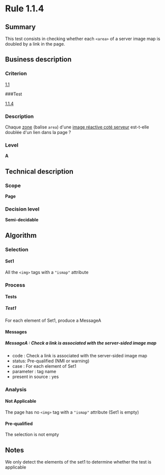 # Rule 1.1.4

## Summary

This test consists in checking whether each `<area>` of a server image map is doubled by a link in the page.

## Business description

### Criterion

[1.1](http://references.modernisation.gouv.fr/referentiel-technique-0#crit-1-1)

###Test

[1.1.4](http://references.modernisation.gouv.fr/referentiel-technique-0#test-1-1-4)

### Description

Chaque <a href="http://references.modernisation.gouv.fr/sites/default/files/RGAA3_RC2-1/glossaire.htm#mZone">zone</a> (balise `area`) d'une <a href="http://references.modernisation.gouv.fr/sites/default/files/RGAA3_RC2-1/glossaire.htm#mImgReactive">image r&eacute;active cot&eacute; serveur</a> est-t-elle doubl&eacute;e d'un lien dans la page ?

### Level

**A**

## Technical description

### Scope

**Page**

### Decision level

**Semi-decidable**

## Algorithm

### Selection

#### Set1

All the `<img>` tags with a `"ismap"` attribute 

### Process

#### Tests

##### Test1

For each element of Set1, produce a MessageA

#### Messages

##### MessageA : Check a link is associated with the server-sided image map

-    code : Check a link is associated with the server-sided image map
-    status: Pre-qualified (NMI or warning)
-    case : For each element of Set1
-    parameter : tag name
-    present in source : yes

### Analysis

#### Not Applicable

The page has no `<img>` tag with a `"ismap"` attribute (Set1 is empty)

#### Pre-qualified

The selection is not empty

## Notes

We only detect the elements of the set1 to determine whether the test is applicable




